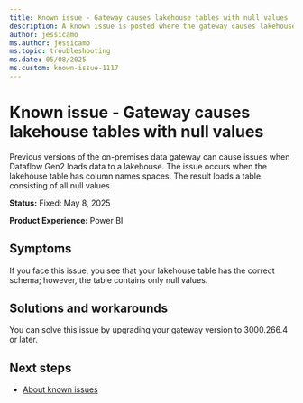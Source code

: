 ```yaml
---
title: Known issue - Gateway causes lakehouse tables with null values
description: A known issue is posted where the gateway causes lakehouse tables with null values.
author: jessicamo
ms.author: jessicamo
ms.topic: troubleshooting  
ms.date: 05/08/2025
ms.custom: known-issue-1117
---
```


# Known issue - Gateway causes lakehouse tables with null values

Previous versions of the on-premises data gateway can cause issues when Dataflow Gen2 loads data to a lakehouse. The issue occurs when the lakehouse table has column names spaces. The result loads a table consisting of all null values.

**Status:** Fixed: May 8, 2025

**Product Experience:** Power BI

## Symptoms

If you face this issue, you see that your lakehouse table has the correct schema; however, the table contains only null values.

## Solutions and workarounds

You can solve this issue by upgrading your gateway version to 3000.266.4 or later.

## Next steps

- [About known issues](https://support.fabric.microsoft.com/known-issues)
